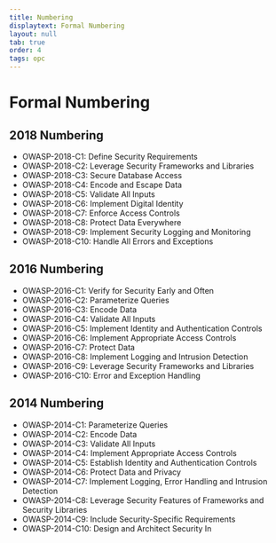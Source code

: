 ```yaml
---
title: Numbering
displaytext: Formal Numbering
layout: null
tab: true
order: 4
tags: opc
---
```


# Formal Numbering

## 2018 Numbering

  - OWASP-2018-C1: Define Security Requirements
  - OWASP-2018-C2: Leverage Security Frameworks and Libraries
  - OWASP-2018-C3: Secure Database Access
  - OWASP-2018-C4: Encode and Escape Data
  - OWASP-2018-C5: Validate All Inputs
  - OWASP-2018-C6: Implement Digital Identity
  - OWASP-2018-C7: Enforce Access Controls
  - OWASP-2018-C8: Protect Data Everywhere
  - OWASP-2018-C9: Implement Security Logging and Monitoring
  - OWASP-2018-C10: Handle All Errors and Exceptions

## 2016 Numbering

  - OWASP-2016-C1: Verify for Security Early and Often
  - OWASP-2016-C2: Parameterize Queries
  - OWASP-2016-C3: Encode Data
  - OWASP-2016-C4: Validate All Inputs
  - OWASP-2016-C5: Implement Identity and Authentication Controls
  - OWASP-2016-C6: Implement Appropriate Access Controls
  - OWASP-2016-C7: Protect Data
  - OWASP-2016-C8: Implement Logging and Intrusion Detection
  - OWASP-2016-C9: Leverage Security Frameworks and Libraries
  - OWASP-2016-C10: Error and Exception Handling

## 2014 Numbering

  - OWASP-2014-C1: Parameterize Queries
  - OWASP-2014-C2: Encode Data
  - OWASP-2014-C3: Validate All Inputs
  - OWASP-2014-C4: Implement Appropriate Access Controls
  - OWASP-2014-C5: Establish Identity and Authentication Controls
  - OWASP-2014-C6: Protect Data and Privacy
  - OWASP-2014-C7: Implement Logging, Error Handling and Intrusion Detection
  - OWASP-2014-C8: Leverage Security Features of Frameworks and Security Libraries
  - OWASP-2014-C9: Include Security-Specific Requirements
  - OWASP-2014-C10: Design and Architect Security In